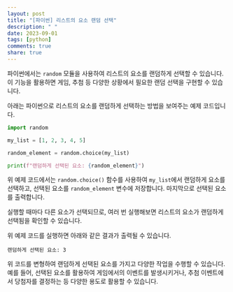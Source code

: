 ```yaml
---
layout: post
title: "[파이썬] 리스트의 요소 랜덤 선택"
description: " "
date: 2023-09-01
tags: [python]
comments: true
share: true
---
```


파이썬에서는 `random` 모듈을 사용하여 리스트의 요소를 랜덤하게 선택할 수 있습니다. 이 기능을 활용하면 게임, 추첨 등 다양한 상황에서 필요한 랜덤 선택을 구현할 수 있습니다.

아래는 파이썬으로 리스트의 요소를 랜덤하게 선택하는 방법을 보여주는 예제 코드입니다.

```python
import random

my_list = [1, 2, 3, 4, 5]

random_element = random.choice(my_list)

print(f"랜덤하게 선택된 요소: {random_element}")
```

위 예제 코드에서는 `random.choice()` 함수를 사용하여 `my_list`에서 랜덤하게 요소를 선택하고, 선택된 요소를 `random_element` 변수에 저장합니다. 마지막으로 선택된 요소를 출력합니다.

실행할 때마다 다른 요소가 선택되므로, 여러 번 실행해보면 리스트의 요소가 랜덤하게 선택됨을 확인할 수 있습니다.

위 예제 코드를 실행하면 아래와 같은 결과가 출력될 수 있습니다.

```
랜덤하게 선택된 요소: 3
```

위 코드를 변형하여 랜덤하게 선택된 요소를 가지고 다양한 작업을 수행할 수 있습니다. 예를 들어, 선택된 요소를 활용하여 게임에서의 이벤트를 발생시키거나, 추첨 이벤트에서 당첨자를 결정하는 등 다양한 용도로 활용할 수 있습니다.